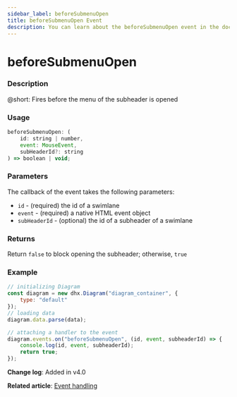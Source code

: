 ```yaml
---
sidebar_label: beforeSubmenuOpen
title: beforeSubmenuOpen Event
description: You can learn about the beforeSubmenuOpen event in the documentation of the DHTMLX JavaScript Diagram library. Browse developer guides and API reference, try out code examples and live demos, and download a free 30-day evaluation version of DHTMLX Diagram.
---
```


# beforeSubmenuOpen

### Description

@short: Fires before the menu of the subheader is opened

### Usage

~~~jsx
beforeSubmenuOpen: (
    id: string | number, 
    event: MouseEvent, 
    subHeaderId?: string
) => boolean | void;
~~~

### Parameters

The callback of the event takes the following parameters:

- `id` - (required) the id of a swimlane
- `event` - (required) a native HTML event object
- `subHeaderId` - (optional) the id of a subheader of a swimlane

### Returns

Return `false` to block opening the subheader; otherwise, `true`

### Example

~~~jsx {9-12}
// initializing Diagram
const diagram = new dhx.Diagram("diagram_container", {
    type: "default"
});
// loading data
diagram.data.parse(data);

// attaching a handler to the event
diagram.events.on("beforeSubmenuOpen", (id, event, subheaderId) => {
    console.log(id, event, subheaderId);
    return true;
});
~~~

**Change log**: Added in v4.0

**Related article**: [Event handling](../../../guides/event_handling/)